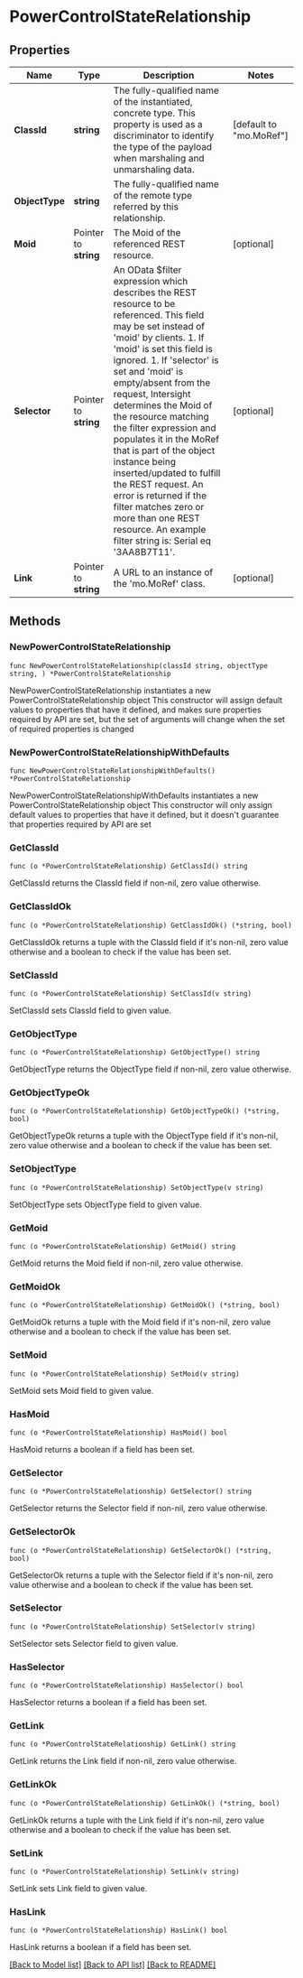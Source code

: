 # PowerControlStateRelationship

## Properties

Name | Type | Description | Notes
------------ | ------------- | ------------- | -------------
**ClassId** | **string** | The fully-qualified name of the instantiated, concrete type. This property is used as a discriminator to identify the type of the payload when marshaling and unmarshaling data. | [default to "mo.MoRef"]
**ObjectType** | **string** | The fully-qualified name of the remote type referred by this relationship. | 
**Moid** | Pointer to **string** | The Moid of the referenced REST resource. | [optional] 
**Selector** | Pointer to **string** | An OData $filter expression which describes the REST resource to be referenced. This field may be set instead of &#39;moid&#39; by clients. 1. If &#39;moid&#39; is set this field is ignored. 1. If &#39;selector&#39; is set and &#39;moid&#39; is empty/absent from the request, Intersight determines the Moid of the resource matching the filter expression and populates it in the MoRef that is part of the object instance being inserted/updated to fulfill the REST request. An error is returned if the filter matches zero or more than one REST resource. An example filter string is: Serial eq &#39;3AA8B7T11&#39;. | [optional] 
**Link** | Pointer to **string** | A URL to an instance of the &#39;mo.MoRef&#39; class. | [optional] 

## Methods

### NewPowerControlStateRelationship

`func NewPowerControlStateRelationship(classId string, objectType string, ) *PowerControlStateRelationship`

NewPowerControlStateRelationship instantiates a new PowerControlStateRelationship object
This constructor will assign default values to properties that have it defined,
and makes sure properties required by API are set, but the set of arguments
will change when the set of required properties is changed

### NewPowerControlStateRelationshipWithDefaults

`func NewPowerControlStateRelationshipWithDefaults() *PowerControlStateRelationship`

NewPowerControlStateRelationshipWithDefaults instantiates a new PowerControlStateRelationship object
This constructor will only assign default values to properties that have it defined,
but it doesn't guarantee that properties required by API are set

### GetClassId

`func (o *PowerControlStateRelationship) GetClassId() string`

GetClassId returns the ClassId field if non-nil, zero value otherwise.

### GetClassIdOk

`func (o *PowerControlStateRelationship) GetClassIdOk() (*string, bool)`

GetClassIdOk returns a tuple with the ClassId field if it's non-nil, zero value otherwise
and a boolean to check if the value has been set.

### SetClassId

`func (o *PowerControlStateRelationship) SetClassId(v string)`

SetClassId sets ClassId field to given value.


### GetObjectType

`func (o *PowerControlStateRelationship) GetObjectType() string`

GetObjectType returns the ObjectType field if non-nil, zero value otherwise.

### GetObjectTypeOk

`func (o *PowerControlStateRelationship) GetObjectTypeOk() (*string, bool)`

GetObjectTypeOk returns a tuple with the ObjectType field if it's non-nil, zero value otherwise
and a boolean to check if the value has been set.

### SetObjectType

`func (o *PowerControlStateRelationship) SetObjectType(v string)`

SetObjectType sets ObjectType field to given value.


### GetMoid

`func (o *PowerControlStateRelationship) GetMoid() string`

GetMoid returns the Moid field if non-nil, zero value otherwise.

### GetMoidOk

`func (o *PowerControlStateRelationship) GetMoidOk() (*string, bool)`

GetMoidOk returns a tuple with the Moid field if it's non-nil, zero value otherwise
and a boolean to check if the value has been set.

### SetMoid

`func (o *PowerControlStateRelationship) SetMoid(v string)`

SetMoid sets Moid field to given value.

### HasMoid

`func (o *PowerControlStateRelationship) HasMoid() bool`

HasMoid returns a boolean if a field has been set.

### GetSelector

`func (o *PowerControlStateRelationship) GetSelector() string`

GetSelector returns the Selector field if non-nil, zero value otherwise.

### GetSelectorOk

`func (o *PowerControlStateRelationship) GetSelectorOk() (*string, bool)`

GetSelectorOk returns a tuple with the Selector field if it's non-nil, zero value otherwise
and a boolean to check if the value has been set.

### SetSelector

`func (o *PowerControlStateRelationship) SetSelector(v string)`

SetSelector sets Selector field to given value.

### HasSelector

`func (o *PowerControlStateRelationship) HasSelector() bool`

HasSelector returns a boolean if a field has been set.

### GetLink

`func (o *PowerControlStateRelationship) GetLink() string`

GetLink returns the Link field if non-nil, zero value otherwise.

### GetLinkOk

`func (o *PowerControlStateRelationship) GetLinkOk() (*string, bool)`

GetLinkOk returns a tuple with the Link field if it's non-nil, zero value otherwise
and a boolean to check if the value has been set.

### SetLink

`func (o *PowerControlStateRelationship) SetLink(v string)`

SetLink sets Link field to given value.

### HasLink

`func (o *PowerControlStateRelationship) HasLink() bool`

HasLink returns a boolean if a field has been set.


[[Back to Model list]](../README.md#documentation-for-models) [[Back to API list]](../README.md#documentation-for-api-endpoints) [[Back to README]](../README.md)


